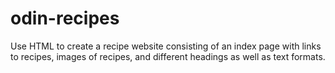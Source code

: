 # odin-recipes
Use HTML to create a recipe website consisting of an index page with links to recipes, images of recipes, and different headings as well as text formats.